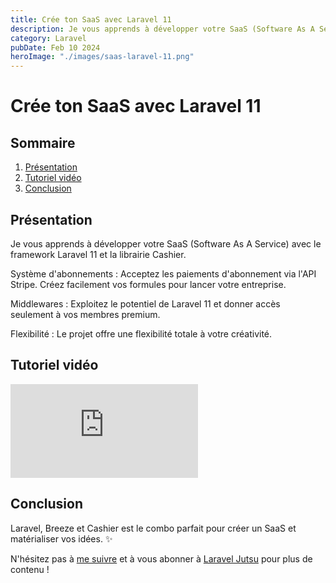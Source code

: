 ```yaml
---
title: Crée ton SaaS avec Laravel 11
description: Je vous apprends à développer votre SaaS (Software As A Service) avec le framework Laravel 11 et la librairie Cashier.
category: Laravel
pubDate: Feb 10 2024
heroImage: "./images/saas-laravel-11.png"
---
```


# Crée ton SaaS avec Laravel 11

## Sommaire
1. [Présentation](#presentation)
2. [Tutoriel vidéo](#tutorielvideo)
3. [Conclusion](#conclusion)

## Présentation <a name="presentation"></a>

Je vous apprends à développer votre SaaS (Software As A Service) avec le framework Laravel 11 et la librairie Cashier.

Système d'abonnements : Acceptez les paiements d'abonnement via l'API Stripe. Créez facilement vos formules pour lancer votre entreprise.

Middlewares : Exploitez le potentiel de Laravel 11 et donner accès seulement à vos membres premium.

Flexibilité : Le projet offre une flexibilité totale à votre créativité.

## Tutoriel vidéo <a name="tutorielvideo"></a>

<iframe class="w-full aspect-video rounded-md" src="https://www.youtube.com/embed/NDmwjPAXYsE" frameborder="0" allowfullscreen></iframe>

## Conclusion <a name="conclusion"></a>

Laravel, Breeze et Cashier est le combo parfait pour créer un SaaS et matérialiser vos idées. ✨

N'hésitez pas à [me suivre](https://twitter.com/LaravelJutsu) et à vous abonner à [Laravel Jutsu](https://www.youtube.com/@LaravelJutsu) pour plus de contenu !
